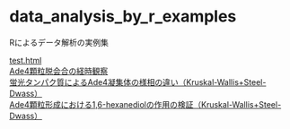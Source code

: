 # data_analysis_by_r_examples
Rによるデータ解析の実例集

[test.html](https://htmlpreview.github.io/?https://github.com/masaktakaine/data_analysis_by_r_examples/blob/main/220524_torc1_mut_analysis.html)  
[Ade4顆粒脱会合の経時観察](https://htmlpreview.github.io/?https://github.com/masaktakaine/data_analysis_by_r_examples/blob/main/230306_ade4_granule_disassembly.html)  
[蛍光タンパク質によるAde4凝集体の様相の違い（Kruskal-Wallis+Steel-Dwass）](https://htmlpreview.github.io/?https://github.com/masaktakaine/data_analysis_by_r_examples/blob/main/200212_Ade4FPtag_analysis/analysis_200214data.html)  
[Ade4顆粒形成における1,6-hexanediolの作用の検証（Kruskal-Wallis+Steel-Dwass）](https://htmlpreview.github.io/?https://github.com/masaktakaine/data_analysis_by_r_examples/blob/main/221027_Ade4-mNG_HD.html)
 
